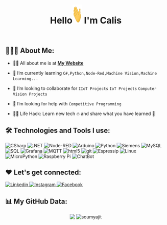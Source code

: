 <h1 align="center">Hello<img src="https://raw.githubusercontent.com/ABSphreak/ABSphreak/master/gifs/Hi.gif" width="30px" height="60px"> I'm Calis</h1>


 <br/>

## 👨🏻‍💻 About Me:

- 🙋‍♂️ All about me is at **[My Website](https://calisji.github.io/)**

- 🌱 I’m currently learning `C#,Python,Node-Red,Machine Vision,Machine Learming...`

- 👯 I’m looking to collaborate for `IIoT Projects` `IoT Projects` `Computer Vision Projects`

- 🤔 I’m looking for help with `Competitive Programming`

- 👨‍💻 Life Hack: Learn new tech :fire: and share what you have learned :tada:

## 🛠️ Technologies and Tools I use:

<p>
<!--<img alt="C#" src="https://img.shields.io/badge/C%2B%2B-00599C?style=for-the-badge&logo=c%2B%2B&logoColor=white" height="25px"/>-->
<img alt="CSharp" src="https://img.shields.io/badge/C%23-512BD4?style=for-the-badge&logo=csharp&logoColor=white" height="25px"/>
<img alt=".NET" src="https://img.shields.io/badge/.NET-512BD4?logo=dotnet&logoColor=fff&style=for-the-badge" height="25px"/>
<img alt="Node-RED" src="https://img.shields.io/badge/Node--RED-8F0000?style=for-the-badge&logo=node-red&logoColor=white" height="25px"/>
<img src="https://img.shields.io/badge/Arduino-00878F?logo=arduino&logoColor=fff&style=for-the-badge" alt="Arduino">
<img alt="Python" src="https://img.shields.io/badge/Python-14354C?style=for-the-badge&logo=python&logoColor=white" height="25px"/>
<img alt="Siemens" src="https://img.shields.io/badge/Siemens-009999?style=for-the-badge&logo=siemens&logoColor=white" height="25px"/>
<img alt="MySQL" src="https://img.shields.io/badge/MySQL-4479A1?style=for-the-badge&logo=mysql&logoColor=white" height="25px"/>
<img alt="SQL" src="https://img.shields.io/badge/SQL-CC2927?style=for-the-badge&logo=microsoftsqlserver&logoColor=white" height="25px"/>
<img alt="Grafana" src="https://img.shields.io/badge/Grafana-F46800?style=for-the-badge&logo=grafana&logoColor=white" height="25px"/>
<img alt="MQTT" src="https://img.shields.io/badge/MQTT-660066?style=for-the-badge&logo=mqtt&logoColor=white" height="25px"/>
<img alt="html5" src="https://img.shields.io/badge/HTML5-E34F26?style=for-the-badge&logo=html5&logoColor=white" height="25px"/>
<img alt="git" src="https://img.shields.io/badge/-Git-F05032?style=flat-square&logo=git&logoColor=white" height="25px"/>
<img alt="Espressip" src="https://img.shields.io/badge/Espressif-E7352C?logo=espressif&logoColor=fff&style=for-the-badge" height="25px"/>
<img src="https://img.shields.io/badge/Linux-FCC624?logo=linux&logoColor=000&style=for-the-badge" alt="Linux" height="25px">
<img src="https://img.shields.io/badge/MicroPython-2B2728?logo=micropython&logoColor=fff&style=for-the-badge" alt="MicroPython" height="25px">
<img src="https://img.shields.io/badge/Raspberry%20Pi-A22846?logo=raspberrypi&logoColor=fff&style=for-the-badge" alt="Raspberry Pi" height="25px">
<img src="https://img.shields.io/badge/ChatBot-06F?logo=chatbot&logoColor=fff&style=for-the-badge" alt="ChatBot" height="25px">

 
## ❤️ Let's get connected:

<a href="https://www.linkedin.com/in/calisji/">
 <img alt="Linkedin" src="https://img.shields.io/badge/linkedin-0A66C2?style=for-the-badge&logo=linkedin&logoColor=white" height="35px"/>
</a>
<a href="https://www.instagram.com/calis_20.03/">
 <img alt="Instagram" src="https://img.shields.io/badge/instagram-E4405F?style=for-the-badge&logo=instagram&logoColor=white" height="35px" /> 
</a>
<a href="https://www.facebook.com/calisthenics.street.7">
 <img alt="Facebook" src="https://img.shields.io/badge/facebook-0866FF?style=for-the-badge&logo=facebook&logoColor=white" height="35px"/>
</a>



<!--## 🤝 Support Me:-->

## 📊 My GitHub Data:

<div align="center">
  <img align="center" src="https://github-readme-stats.anuraghazra1.vercel.app/api?username=calisji&show_icons=true" />
  <img align="center" src="https://github-readme-streak-stats.herokuapp.com/?user=calisji&" alt="soumyajit" />
</div>
